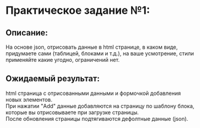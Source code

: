 # Практическое задание №1:
 
## Описание:  
На основе json, отрисовать данные в html странице, в каком виде, придумаете сами (таблицей, блоками и т.д.), на ваше усмотрение, стили применяйте какие угодно, ограничений нет.

## Ожидаемый результат:  
html страница с отрисованными данными и формочкой добавления новых элементов.  
При нажатии "Add" данные добавляются на страницу по шаблону блока, которые вы отрисовываете при загрузке страницы.  
После обновления страницы подтягиваются дефолтные данные (json).

